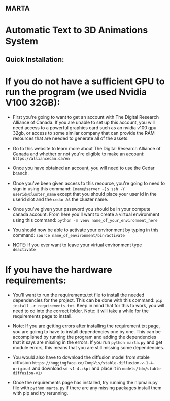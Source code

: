 ## MARTA

# Automatic Text to 3D Animations System

## Quick Installation:

# If you do not have a sufficient GPU to run the program (we used Nvidia V100 32GB):

- First you're going to want to get an account with The Digital Research Alliance of Canada. If you are unable to set up this account, you will need access to a powerful graphics card such as an nvidia v100 gpu 32gb, or access to some similar company that can provide the RAM resources that are needed to generate all of the assets.

- Go to this website to learn more about The Digital Research Alliance of Canada and whether or not you're eligible to make an account: `https://alliancecan.ca/en`

- Once you have obtained an account, you will need to use the Cedar branch.

- Once you've been given access to this resource, you're going to need to sign in using this command: `[name@server ~]$ ssh -Y userid@cluster_name` except that you should place your user id in the userid slot and the `cedar` as the cluster name.

- Once you've given your password you should be in your compute canada account. From here you'll want to create a virtual environment using this command:  `python -m venv name_of_your_environment_here`

- You should now be able to activate your environment by typing in this command: `source name_of_environment/bin/activate`

- NOTE: If you ever want to leave your virtual environment type `deactivate`

# If you have the hardware requirements:

- You'll want to run the requirements.txt file to install the needed dependencies for the project. This can be done with this command: `pip install -r requirements.txt`. Keep in mind that for this to work, you will need to cd into the correct folder. Note: it will take a while for the requirements page to install.
  
- Note: If you are getting errors after installing the requirement.txt page, you are goimg to have to install dependencies one by one. This can be accomplished by running the program and adding the dependencies that it says are missing in the errors. If you run `python marta.py` and get module errors, this means that you are still missing some dependencies.

- You would also have to download the diffusion model from stable diffusion `https://huggingface.co/CompVis/stable-diffusion-v-1-4-original` and download `sd-v1-4.ckpt` and place it in `models/ldm/stable-diffusion-v1/`

- Once the requirements page has installed, try running the nlpmain.py file with  `python marta.py` if there are any missing packages install them with pip and try rerunning.
